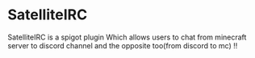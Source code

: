 # SatelliteIRC
SatelliteIRC is a spigot plugin Which allows users to chat from minecraft server to discord channel and the opposite too(from discord to mc) !!
